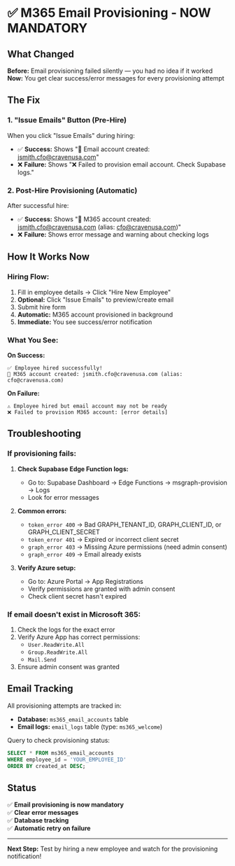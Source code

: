 # ✅ M365 Email Provisioning - NOW MANDATORY

## What Changed

**Before:** Email provisioning failed silently — you had no idea if it worked  
**Now:** You get clear success/error messages for every provisioning attempt

## The Fix

### 1. "Issue Emails" Button (Pre-Hire)
When you click "Issue Emails" during hiring:
- ✅ **Success:** Shows "📧 Email account created: jsmith.cfo@cravenusa.com"
- ❌ **Failure:** Shows "❌ Failed to provision email account. Check Supabase logs."

### 2. Post-Hire Provisioning (Automatic)
After successful hire:
- ✅ **Success:** Shows "📧 M365 account created: jsmith.cfo@cravenusa.com (alias: cfo@cravenusa.com)"
- ❌ **Failure:** Shows error message and warning about checking logs

## How It Works Now

### Hiring Flow:
1. Fill in employee details → Click "Hire New Employee"
2. **Optional:** Click "Issue Emails" to preview/create email
3. Submit hire form
4. **Automatic:** M365 account provisioned in background
5. **Immediate:** You see success/error notification

### What You See:

**On Success:**
```
✅ Employee hired successfully! 
📧 M365 account created: jsmith.cfo@cravenusa.com (alias: cfo@cravenusa.com)
```

**On Failure:**
```
⚠️ Employee hired but email account may not be ready
❌ Failed to provision M365 account: [error details]
```

## Troubleshooting

### If provisioning fails:

1. **Check Supabase Edge Function logs:**
   - Go to: Supabase Dashboard → Edge Functions → msgraph-provision → Logs
   - Look for error messages

2. **Common errors:**
   - `token_error 400` → Bad GRAPH_TENANT_ID, GRAPH_CLIENT_ID, or GRAPH_CLIENT_SECRET
   - `token_error 401` → Expired or incorrect client secret
   - `graph_error 403` → Missing Azure permissions (need admin consent)
   - `graph_error 409` → Email already exists

3. **Verify Azure setup:**
   - Go to: Azure Portal → App Registrations
   - Verify permissions are granted with admin consent
   - Check client secret hasn't expired

### If email doesn't exist in Microsoft 365:

1. Check the logs for the exact error
2. Verify Azure App has correct permissions:
   - `User.ReadWrite.All`
   - `Group.ReadWrite.All`
   - `Mail.Send`
3. Ensure admin consent was granted

## Email Tracking

All provisioning attempts are tracked in:
- **Database:** `ms365_email_accounts` table
- **Email logs:** `email_logs` table (type: `ms365_welcome`)

Query to check provisioning status:
```sql
SELECT * FROM ms365_email_accounts 
WHERE employee_id = 'YOUR_EMPLOYEE_ID'
ORDER BY created_at DESC;
```

## Status

✅ **Email provisioning is now mandatory**  
✅ **Clear error messages**  
✅ **Database tracking**  
✅ **Automatic retry on failure**  

---

**Next Step:** Test by hiring a new employee and watch for the provisioning notification!

